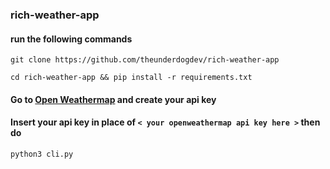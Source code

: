 ### rich-weather-app
#### run the following commands
```git clone https://github.com/theunderdogdev/rich-weather-app```

```cd rich-weather-app && pip install -r requirements.txt```
#### Go to [Open Weathermap](https://openweathermap.org/) and create your api key 
#### Insert your api key in place of ```< your openweathermap api key here >``` then do
```python3 cli.py```
